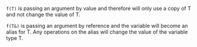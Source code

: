 `f(T)` is passing an argument by value and therefore will only use a copy of T and not change the value of T.

`f(T&)` is passing an argument by reference and the variable will become an alias for T. Any operations on the alias will change the value of the variable type T. 
